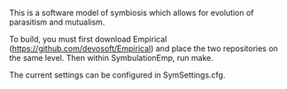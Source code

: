 This is a software model of symbiosis which allows for evolution of parasitism and mutualism. 

To build, you must first download Empirical (https://github.com/devosoft/Empirical) and place the two repositories on the same level. Then within SymbulationEmp, run make. 

The current settings can be configured in SymSettings.cfg. 
